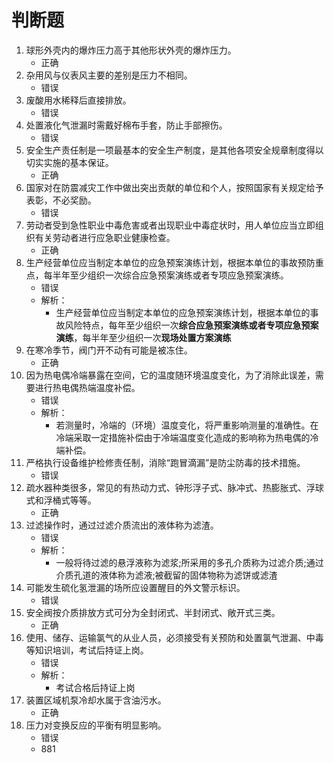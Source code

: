 # 判断题

1. 球形外壳内的爆炸压力高于其他形状外壳的爆炸压力。
   - 正确
2. 杂用风与仪表风主要的差别是压力不相同。
   - 错误
3. 废酸用水稀释后直接排放。
   - 错误
4. 处置液化气泄漏时需戴好棉布手套，防止手部擦伤。
   - 错误
5. 安全生产责任制是一项最基本的安全生产制度，是其他各项安全规章制度得以切实实施的基本保证。
   - 正确
6. 国家对在防震减灾工作中做出突出贡献的单位和个人，按照国家有关规定给予表彰，不必奖励。
   - 错误
7. 劳动者受到急性职业中毒危害或者出现职业中毒症状时，用人单位应当立即组织有关劳动者进行应急职业健康检查。
   - 正确
8. 生产经营单位应当制定本单位的应急预案演练计划，根据本单位的事故预防重点，每半年至少组织一次综合应急预案演练或者专项应急预案演练。
   - 错误
   - 解析：
     - 生产经营单位应当制定本单位的应急预案演练计划，根据本单位的事故风险特点，每年至少组织一次**综合应急预案演练或者专项应急预案演练**，每半年至少组织一次**现场处置方案演练**
9. 在寒冷季节，阀门开不动有可能是被冻住。
   - 正确
10. 因为热电偶冷端暴露在空间，它的温度随环境温度变化，为了消除此误差，需要进行热电偶热端温度补偿。
    - 错误
    - 解析：
      - 若测量时，冷端的（环境）温度变化，将严重影响测量的准确性。在冷端采取一定措施补偿由于冷端温度变化造成的影响称为热电偶的冷端补偿。
11. 严格执行设备维护检修责任制，消除“跑冒滴漏”是防尘防毒的技术措施。
    - 错误
12. 疏水器种类很多，常见的有热动力式、钟形浮子式、脉冲式、热膨胀式、浮球式和浮桶式等等。
    - 正确
13. 过滤操作时，通过过滤介质流出的液体称为滤渣。
    - 错误
    - 解析：
      - 一般将待过滤的悬浮液称为滤浆;所采用的多孔介质称为过滤介质;通过介质孔道的液体称为滤液;被截留的固体物称为滤饼或滤渣
14. 可能发生硫化氢泄漏的场所应设置醒目的外文警示标识。
    - 错误
15. 安全阀按介质排放方式可分为全封闭式、半封闭式、敞开式三类。
    - 正确
16. 使用、储存、运输氯气的从业人员，必须接受有关预防和处置氯气泄漏、中毒等知识培训，考试后持证上岗。
    - 错误
    - 解析：
      - 考试合格后持证上岗
17. 装置区域机泵冷却水属于含油污水。
    - 正确
18. 压力对变换反应的平衡有明显影响。
    - 错误
    - 881

